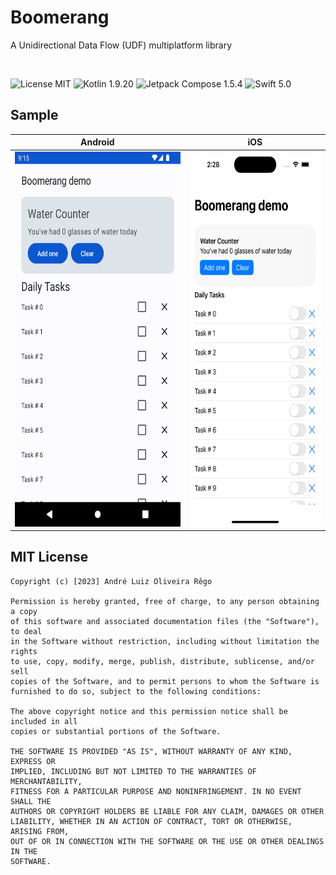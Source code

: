 # Boomerang
A Unidirectional Data Flow (UDF) multiplatform library

</br>

![License MIT](https://img.shields.io/badge/License-MIT-darkgreen.svg)
![Kotlin 1.9.20](https://img.shields.io/badge/Kotlin-1.9.20-purple.svg?style=social&logo=kotlin)
![Jetpack Compose 1.5.4](https://img.shields.io/badge/Jetpack_Compose-1.5.4-blue.svg?style=social&logo=jetpackcompose)
![Swift 5.0](https://img.shields.io/badge/Swift-5.0-orange.svg?style=social&logo=swift)

## Sample

Android | iOS
-|-
<img src=docs/images/android.png height=600 /> | <img src=docs/images/ios.png height=600 />


## MIT License

    Copyright (c) [2023] André Luiz Oliveira Rêgo
    
    Permission is hereby granted, free of charge, to any person obtaining a copy
    of this software and associated documentation files (the "Software"), to deal
    in the Software without restriction, including without limitation the rights
    to use, copy, modify, merge, publish, distribute, sublicense, and/or sell
    copies of the Software, and to permit persons to whom the Software is
    furnished to do so, subject to the following conditions:
    
    The above copyright notice and this permission notice shall be included in all
    copies or substantial portions of the Software.
    
    THE SOFTWARE IS PROVIDED "AS IS", WITHOUT WARRANTY OF ANY KIND, EXPRESS OR
    IMPLIED, INCLUDING BUT NOT LIMITED TO THE WARRANTIES OF MERCHANTABILITY,
    FITNESS FOR A PARTICULAR PURPOSE AND NONINFRINGEMENT. IN NO EVENT SHALL THE
    AUTHORS OR COPYRIGHT HOLDERS BE LIABLE FOR ANY CLAIM, DAMAGES OR OTHER
    LIABILITY, WHETHER IN AN ACTION OF CONTRACT, TORT OR OTHERWISE, ARISING FROM,
    OUT OF OR IN CONNECTION WITH THE SOFTWARE OR THE USE OR OTHER DEALINGS IN THE
    SOFTWARE.
